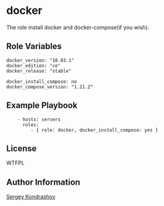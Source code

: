 docker
=========

The role install docker and docker-compose(if you wish).

Role Variables
--------------
```
docker_version: "18.03.1"
docker_edition: "ce"
docker_release: "stable"

docker_install_compose: no
docker_compose_version: "1.21.2"
```

Example Playbook
----------------

```
    - hosts: servers
      roles:
         - { role: docker, docker_install_compose: yes }
```

License
-------

WTFPL

Author Information
------------------

[Sergey Kondrashov](https://github.com/sergkondr)